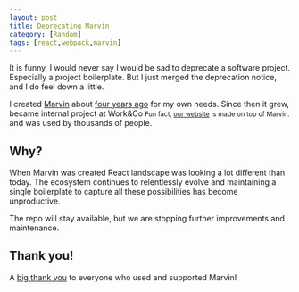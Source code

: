 ```yaml
---
layout: post
title: Deprecating Marvin
category: [Random]
tags: [react,webpack,marvin]
---
```


It is funny, I would never say I would be sad to deprecate a software project. Especially a project boilerplate. But I just merged the deprecation notice, and I do feel down a little.

I created [Marvin](https://github.com/workco/marvin) about [four years ago](/webpack-2-react-redux/) for my own needs. Since then it grew, became internal project at
<label class="SideNote-trigger">Work&Co</label>
<small class="SideNote">
Fun fact, [our website](https://work.co) is made on top of Marvin.
</small>
and was used by thousands of people.

<!--more-->

## Why?

When Marvin was created React landscape was looking a lot different than today. The ecosystem continues to relentlessly evolve and maintaining a single boilerplate to capture all these possibilities has become unproductive.

The repo will stay available, but we are stopping further improvements and maintenance.


## Thank you!

A [big thank you](https://en.wikipedia.org/wiki/So_Long,_and_Thanks_for_All_the_Fish) to everyone who used and supported Marvin!

